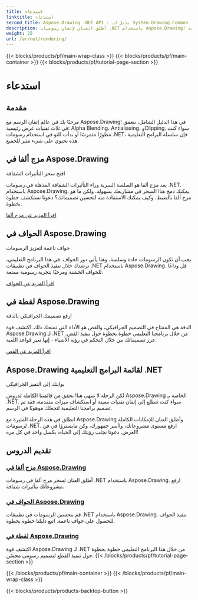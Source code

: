 ```yaml
---
title: استدعاء
linktitle: استدعاء
second_title: Aspose.Drawing .NET API - بديل لـ System.Drawing.Common
description: أطلق العنان لإتقان رسوميات .NET باستخدام Aspose.Drawing! ارفع مستوى المشروعات باستخدام مزج ألفا للحصول على تأثيرات شفافة. تعلم الحواف والقص للتصميمات المحسنة.
weight: 25
url: /ar/net/rendering/
---
```


{{< blocks/products/pf/main-wrap-class >}}
{{< blocks/products/pf/main-container >}}
{{< blocks/products/pf/tutorial-page-section >}}

# استدعاء

## مقدمة

مرحبًا بك في عالم إتقان الرسم مع Aspose.Drawing! في هذا الدليل الشامل، نتعمق في ثلاث تقنيات عرض رئيسية: Alpha Blending، Antialiasing، وClipping. سواء كنت مطورًا متمرسًا أو بدأت للتو في استخدام رسومات .NET، فإن سلسلة البرامج التعليمية هذه تحتوي على شيء مثير للجميع.

## مزج ألفا في Aspose.Drawing
افتح سحر التأثيرات الشفافة

يعد مزج ألفا هو الصلصة السرية وراء التأثيرات الشفافة المذهلة في رسومات .NET. باستخدام Aspose.Drawing، يمكنك دمج هذا السحر في مشاريعك بسهولة. ولكن ما هو مزج ألفا بالضبط، وكيف يمكنك الاستفادة منه لتحسين تصميماتك؟ دعونا نستكشف خطوة بخطوة.

[اقرأ المزيد عن مزج ألفا](./alpha-blending/)

## الحواف في Aspose.Drawing
حواف ناعمة لتعزيز الرسومات

يجب أن تكون الرسومات حادة وسلسة، وهنا يأتي دور الحواف. في هذا البرنامج التعليمي، نرشدك خلال تنفيذ الحواف في تطبيقات .NET باستخدام Aspose.Drawing. قل وداعًا للحواف الخشنة ومرحبًا بتجربة رسومية ممتعة.

[اقرأ المزيد عن الحواف](./antialiasing/)

## لقطة في Aspose.Drawing
ارفع تصميمك الجرافيكي بالدقة

الدقة هي المفتاح في التصميم الجرافيكي، والقص هو الأداة التي تمنحك ذلك. اكتشف قوة Aspose.Drawing لـ .NET من خلال برنامجنا التعليمي خطوة بخطوة حول تنفيذ القص. عزز تصميماتك من خلال التحكم في رؤية الأشياء - إنها تغير قواعد اللعبة.

[اقرأ المزيد عن القص](./clipping/)

## Aspose.Drawing لقائمة البرامج التعليمية .NET
بوابتك إلى التميز الجرافيكي

لكن الرحلة لا تنتهي هنا! تحقق من قائمتنا الكاملة لدروس Aspose.Drawing الخاصة بـ .NET. سواء كنت تتطلع إلى إتقان تقنيات معينة أو استكشاف ميزات متقدمة، فقد تم تصميم برامجنا التعليمية لتجعلك موهوبًا في الرسم.

انطلق في هذه الرحلة المثيرة مع Aspose.Drawing وأطلق العنان للإمكانات الكاملة لرسومات .NET. ارفع مستوى مشروعاتك، واأسر جمهورك، وكن مايستروًا في فن العرض. دعونا نجلب رؤيتك إلى الحياة، بكسل واحد في كل مرة!
## تقديم الدروس
### [مزج ألفا في Aspose.Drawing](./alpha-blending/)
أطلق العنان لسحر مزج ألفا في رسومات .NET باستخدام Aspose.Drawing. ارفع مشروعاتك بتأثيرات شفافة.
### [الحواف في Aspose.Drawing](./antialiasing/)
قم بتحسين الرسومات في تطبيقات .NET باستخدام Aspose.Drawing. تنفيذ الحواف للحصول على حواف ناعمة. اتبع دليلنا خطوة بخطوة.
### [لقطة في Aspose.Drawing](./clipping/)
اكتشف قوة Aspose.Drawing لـ .NET من خلال هذا البرنامج التعليمي خطوة بخطوة حول تنفيذ القطع لتصميم رسومي محسّن.
{{< /blocks/products/pf/tutorial-page-section >}}

{{< /blocks/products/pf/main-container >}}
{{< /blocks/products/pf/main-wrap-class >}}

{{< blocks/products/products-backtop-button >}}
